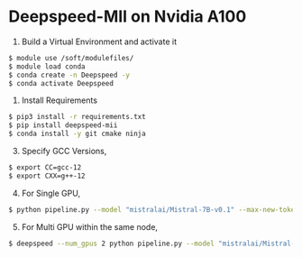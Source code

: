 # Deepspeed-MII on Nvidia A100


1. Build a Virtual Environment and activate it
```bash
$ module use /soft/modulefiles/
$ module load conda
$ conda create -n Deepspeed -y
$ conda activate Deepspeed
```

1. Install Requirements
```bash
$ pip3 install -r requirements.txt
$ pip install deepspeed-mii
$ conda install -y git cmake ninja
```


3. Specify GCC Versions, 
```bash
$ export CC=gcc-12
$ export CXX=g++-12
```

4. For Single GPU, 
```bash
$ python pipeline.py --model "mistralai/Mistral-7B-v0.1" --max-new-tokens=128 --max_input_length=128 --batch_size=16
```

5. For Multi GPU within the same node, 
```bash
$ deepspeed --num_gpus 2 python pipeline.py --model "mistralai/Mistral-7B-v0.1" --max-new-tokens=128 --max_input_length=128 --batch_size=16 --num_gpus 2
```